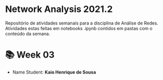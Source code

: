 # Network Analysis 2021.2
Repositório de atividades semanais para a disciplina de Análise de Redes.
Atividades estas feitas em notebooks .ipynb contidos em pastas com o conteúdo da semana.

# :books: Week 03
- Name Student: **Kaio Henrique de Sousa** 
